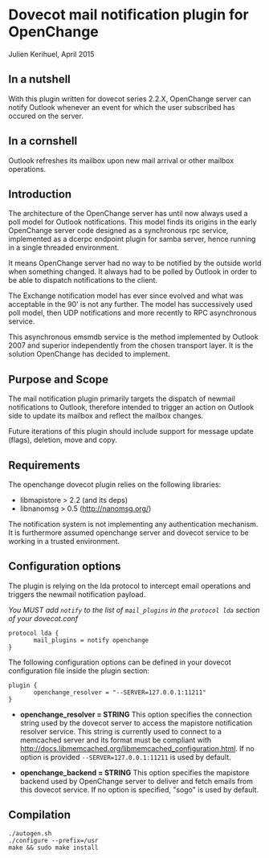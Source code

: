 Dovecot mail notification plugin for OpenChange
===============================================

Julien Kerihuel, April 2015


In a nutshell
-------------

With this plugin written for dovecot series 2.2.X, OpenChange server
can notify Outlook whenever an event for which the user subscribed
has occured on the server.


In a cornshell
--------------

Outlook refreshes its mailbox upon new mail arrival or other mailbox
operations.


Introduction
------------

The architecture of the OpenChange server has until now always used a
poll model for Outlook notifications. This model finds its origins in
the early OpenChange server code designed as a synchronous rpc
service, implemented as a dcerpc endpoint plugin for samba server,
hence running in a single threaded environment.

It means OpenChange server had no way to be notified by the outside
world when something changed. It always had to be polled by Outlook in
order to be able to dispatch notifications to the client.

The Exchange notification model has ever since evolved and what was
acceptable in the 90' is not any further. The model has successively
used poll model, then UDP notifications and more recently to RPC
asynchronous service.

This asynchronous emsmdb service is the method implemented by Outlook
2007 and superior independently from the chosen transport layer. It is
the solution OpenChange has decided to implement.


Purpose and Scope
-----------------

The mail notification plugin primarily targets the dispatch of newmail
notifications to Outlook, therefore intended to trigger an action on
Outlook side to update its mailbox and reflect the mailbox changes.

Future iterations of this plugin should include support for message
update (flags), deletion, move and copy.


Requirements
------------

The openchange dovecot plugin relies on the following libraries:

 * libmapistore > 2.2 (and its deps)
 * libnanomsg > 0.5 (http://nanomsg.org/)

The notification system is not implementing any authentication
mechanism. It is furthermore assumed openchange server and dovecot
service to be working in a trusted environment.


Configuration options
---------------------

The plugin is relying on the lda protocol to intercept email
operations and triggers the newmail notification payload.

*You MUST add `notify` to the list of `mail_plugins` in the `protocol
lda` section of your dovecot.conf*

```
protocol lda {
       mail_plugins = notify openchange
}
```

The following configuration options can be defined in your dovecot
configuration file inside the plugin section:

```
plugin {
       openchange_resolver = "--SERVER=127.0.0.1:11211"
}
```

  * __openchange_resolver = STRING__ This option specifies the
    connection string used by the dovecot server to access the
    mapistore notification resolver service. This string is currently
    used to connect to a memcached server and its format must be
    compliant with
    http://docs.libmemcached.org/libmemcached_configuration.html. If
    no option is provided `--SERVER=127.0.0.1:11211` is used by
    default.

  * __openchange_backend = STRING__ This option specifies the
    mapistore backend used by OpenChange server to deliver and fetch
    emails from this dovecot service. If no option is specified,
    "sogo" is used by default.


Compilation
-----------

    ./autogen.sh
    ./configure --prefix=/usr
    make && sudo make install
